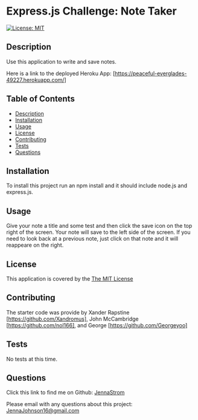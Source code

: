  # Express.js Challenge: Note Taker

  [![License: MIT](https://img.shields.io/badge/License-MIT-yellow.svg)](https://opensource.org/licenses/MIT)

## Description
  Use this application to write and save notes. 

Here is a link to the deployed Heroku App: [https://peaceful-everglades-49227.herokuapp.com/]

## Table of Contents
- [Description](#description)
- [Installation](#installation)
- [Usage](#usage)
- [License](#license)
- [Contributing](#contributing)
- [Tests](#tests)
- [Questions](#questions)

## Installation
  To install this project run an npm install and it should include node.js and express.js.

## Usage
  Give your note a title and some test and then click the save icon on the top right of the screen. Your note will save to the left side of the screen. If you need to look back at a previous note, just click on that note and it will reappeare on the right.  
  

## License
  This application is covered by the [The MIT License](https://opensource.org/license/mit/)
    

## Contributing
  The starter code was provide by Xander Rapstine [https://github.com/Xandromus], John McCambridge [https://github.com/nol166], and George [https://github.com/Georgeyoo]

## Tests
  No tests at this time.

## Questions
  Click this link to find me on Github: [JennaStrom](https://github.com/JennaStrom)
 
  Please email with any questions about this project: JennaJohnson16@gmail.com 